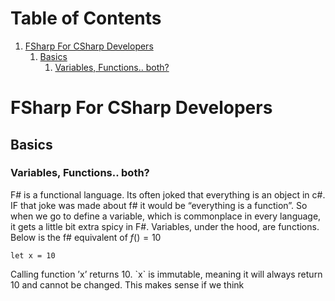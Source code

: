 
# Table of Contents

1.  [FSharp For CSharp Developers](#orgac2eb7b)
    1.  [Basics](#org384e78c)
        1.  [Variables, Functions.. both?](#org406053d)


<a id="orgac2eb7b"></a>

# FSharp For CSharp Developers


<a id="org384e78c"></a>

## Basics


<a id="org406053d"></a>

### Variables, Functions.. both?

F# is a functional language. Its often joked that <span class="underline">everything</span> is an object in c#. IF that joke was made about f# it would be &ldquo;everything is a function&rdquo;. So when we go to define a variable, which is commonplace in every language, it gets a little bit extra spicy in F#. Variables, under the hood, are functions. Below is the f# equivalent of $f() = 10$

    let x = 10

Calling function &rsquo;x&rsquo; returns 10. \`x\` is immutable, meaning it will always return 10 and cannot be changed. This makes sense if we think

